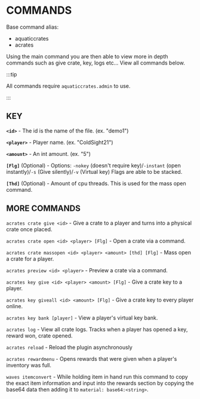 # COMMANDS
Base command alias:
- aquaticcrates
- acrates

Using the main command you are then able to view more in depth commands such as give crate, key, logs etc... View all commands below.

:::tip

All commands require `aquaticcrates.admin` to use.

:::

## KEY

  **`<id>`**
    - The id is the name of the file. (ex. "demo1")

  **`<player>`**
    - Player name. (ex. "ColdSight21")
  
  **`<amount>`**
    - An int amount. (ex. "5")

  **`[Flg]`** (Optional)
    - Options: `-nokey` (doesn't require key)/`-instant` (open instantly)/`-s` (Give silently)/`-v` (Virtual key) Flags are able to be stacked.

  **`[Thd]`** (Optional)
      - Amount of cpu threads. This is used for the mass open command.

## MORE COMMANDS

  `acrates crate give <id>`
    - Give a crate to a player and turns into a physical crate once placed.

  `acrates crate open <id> <player> [Flg]`
    - Open a crate via a command.

  `acrates crate massopen <id> <player> <amount> [thd] [Flg]`
    - Mass open a crate for a player.

  `acrates preview <id> <player>`
    - Preview a crate via a command.

  `acrates key give <id> <player> <amount> [Flg]`
    - Give a crate key to a player.

  `acrates key giveall <id> <amount> [Flg]`
    - Give a crate key to every player online.

  `acrates key bank [player]`
    - View a player's virtual key bank.

  `acrates log`
    - View all crate logs. Tracks when a player has opened a key, reward won, crate opened.

  `acrates reload`
    - Reload the plugin asynchronously

  `acrates rewardmenu`
    - Opens rewards that were given when a player's inventory was full.

  `waves itemconvert`
    - While holding item in hand run this command to copy the exact item information and input into the rewards section by copying the base64 data then adding it to `material: base64:<string>`.
